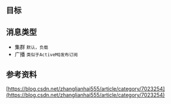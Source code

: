 ## 目标

## 消息类型
* 集群 `默认，负载`
* 广播 `类似于ActiveMQ发布订阅`



## 参考资料
[https://blog.csdn.net/zhanglianhai555/article/category/7023254](https://blog.csdn.net/zhanglianhai555/article/category/7023254)
